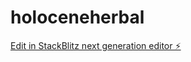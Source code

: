 # holoceneherbal

[Edit in StackBlitz next generation editor ⚡️](https://stackblitz.com/~/github.com/nafia007/holoceneherbal)